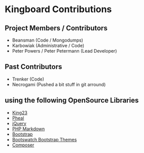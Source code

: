 # Kingboard Contributions

## Project Members / Contributors
- Beansman (Code / Mongodumps)
- Karbowiak (Administrative / Code)
- Peter Powers / Peter Petermann (Lead Developer)

## Past Contributors
- Trenker (Code)
- Necrogami (Pushed a bit stuff in git arround)

## using the following OpenSource Libraries
- [King23](http://king23.devedge.eu)
- [Pheal](https://github.com/ppetermann/pheal)
- [jQuery](http://jquery.com/)
- [PHP Markdown](http://michelf.com/projects/php-markdown/)
- [Bootstrap](http://twitter.github.com/bootstrap/)
- [Bootswatch Bootstrap Themes](https://github.com/thomaspark/bootswatch)
- [Composer](http://getcomposer.org)